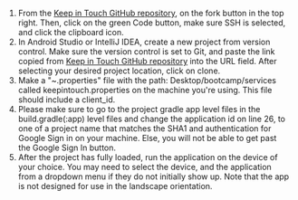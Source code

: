 1. From the [Keep in Touch GitHub repository](https://github.com/shayan-golafshani/keep-in-touch), on the fork button in the top right. Then, click on the green Code button, make sure SSH is selected, and click the clipboard icon.
2. In Android Studio or IntelliJ IDEA, create a new project from version control. Make sure the version control is set to Git, and paste the link copied from [Keep in Touch GitHub repository](https://github.com/shayan-golafshani/keep-in-touch) into the URL field. After selecting your desired project location, click on clone.
3. Make a "~.properties" file with the path: Desktop/bootcamp/services called keepintouch.properties on the machine you're using. This file should include a client_id.
4. Please make sure to go to the project gradle app level files in the build.gradle(:app) level files and change the application id on line 26, to one of a project name that matches the SHA1 and authentication for Google Sign in on your machine. Else, you will not be able to get past the Google Sign In button. 
5. After the project has fully loaded, run the application on the device of your choice. You may need to select the device, and the application from a dropdown menu if they do not initially show up. Note that the app is not designed for use in the landscape orientation.
